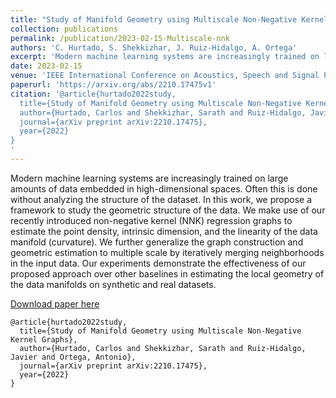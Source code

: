 ```yaml
---
title: "Study of Manifold Geometry using Multiscale Non-Negative Kernel Graphs"
collection: publications
permalink: /publication/2023-02-15-Multiscale-nnk
authors: 'C. Hurtado, S. Shekkizhar, J. Ruiz-Hidalgo, A. Ortega'
excerpt: 'Modern machine learning systems are increasingly trained on large amounts of data embedded in high-dimensional spaces. Often this is done without analyzing the structure of the dataset. In this work, we propose a framework to study the geometric structure of the data.'
date: 2023-02-15
venue: 'IEEE International Conference on Acoustics, Speech and Signal Processing (ICASSP) (In press)'
paperurl: 'https://arxiv.org/abs/2210.17475v1'
citation: '@article{hurtado2022study,
  title={Study of Manifold Geometry using Multiscale Non-Negative Kernel Graphs},
  author={Hurtado, Carlos and Shekkizhar, Sarath and Ruiz-Hidalgo, Javier and Ortega, Antonio},
  journal={arXiv preprint arXiv:2210.17475},
  year={2022}
}
'
---
```

Modern machine learning systems are increasingly trained on large amounts of data embedded in high-dimensional spaces. Often this is done without analyzing the structure of the dataset. In this work, we propose a framework to study the geometric structure of the data. We make use of our recently introduced non-negative kernel (NNK) regression graphs to estimate the point density, intrinsic dimension, and the linearity of the data manifold (curvature). We further generalize the graph construction and geometric estimation to multiple scale by iteratively merging neighborhoods in the input data. Our experiments demonstrate the effectiveness of our proposed approach over other baselines in estimating the local geometry of the data manifolds on synthetic and real datasets. 

[Download paper here](https://arxiv.org/abs/2210.17475v1)

```
@article{hurtado2022study,
  title={Study of Manifold Geometry using Multiscale Non-Negative Kernel Graphs},
  author={Hurtado, Carlos and Shekkizhar, Sarath and Ruiz-Hidalgo, Javier and Ortega, Antonio},
  journal={arXiv preprint arXiv:2210.17475},
  year={2022}
}

```
